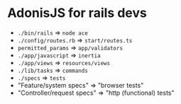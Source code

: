 # AdonisJS for rails devs

- `./bin/rails` => `node ace`
- `./config/routes.rb` => `start/routes.ts`
- `permitted_params` => `app/validators`
- `./app/javascript` => `inertia`
- `./app/views` => `resources/views`
- `./lib/tasks` => `commands`
- `./specs` => `tests`
- "Feature/system specs" => "browser tests"
- "Controller/request specs" => "http (functional) tests"
